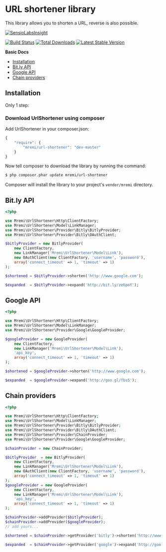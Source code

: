 URL shortener library
=====================

This library allows you to shorten a URL, reverse is also possible.

[![SensioLabsInsight](https://insight.sensiolabs.com/projects/c4e06c9d-547c-47bb-8abb-fccc68b7df7a/big.png)](https://insight.sensiolabs.com/projects/c4e06c9d-547c-47bb-8abb-fccc68b7df7a)

[![Build Status](https://api.travis-ci.org/mremi/UrlShortener.png?branch=master)](https://travis-ci.org/mremi/UrlShortener)
[![Total Downloads](https://poser.pugx.org/mremi/url-shortener/downloads.png)](https://packagist.org/packages/mremi/url-shortener)
[![Latest Stable Version](https://poser.pugx.org/mremi/url-shortener/v/stable.png)](https://packagist.org/packages/mremi/url-shortener)

**Basic Docs**

* [Installation](#installation)
* [Bit.ly API](#bitly-api)
* [Google API](#google-api)
* [Chain providers](#chain-providers)

<a name="installation"></a>

## Installation

Only 1 step:

### Download UrlShortener using composer

Add UrlShortener in your composer.json:

```js
{
    "require": {
        "mremi/url-shortener": "dev-master"
    }
}
```

Now tell composer to download the library by running the command:

``` bash
$ php composer.phar update mremi/url-shortener
```

Composer will install the library to your project's `vendor/mremi` directory.

<a name="bitly-api"></a>

## Bit.ly API

```php
<?php

use Mremi\UrlShortener\Http\ClientFactory;
use Mremi\UrlShortener\Model\LinkManager;
use Mremi\UrlShortener\Provider\Bitly\BitlyProvider;
use Mremi\UrlShortener\Provider\Bitly\OAuthClient;

$bitlyProvider = new BitlyProvider(
    new ClientFactory,
    new LinkManager('Mremi\UrlShortener\Model\Link'),
    new OAuthClient(new ClientFactory, 'username', 'password'),
    array('connect_timeout' => 1, 'timeout' => 1)
);

$shortened = $bitlyProvider->shorten('http://www.google.com');

$expanded  = $bitlyProvider->expand('http://bit.ly/ze6poY');
```

<a name="google-api"></a>

## Google API

```php
<?php

use Mremi\UrlShortener\Http\ClientFactory;
use Mremi\UrlShortener\Model\LinkManager;
use Mremi\UrlShortener\Provider\Google\GoogleProvider;

$googleProvider = new GoogleProvider(
    new ClientFactory,
    new LinkManager('Mremi\UrlShortener\Model\Link'),
    'api_key',
    array('connect_timeout' => 1, 'timeout' => 1)
);

$shortened = $googleProvider->shorten('http://www.google.com');

$expanded  = $googleProvider->expand('http://goo.gl/fbsS');
```

<a name="chain-providers"></a>

## Chain providers

```php
<?php

use Mremi\UrlShortener\Http\ClientFactory;
use Mremi\UrlShortener\Model\LinkManager;
use Mremi\UrlShortener\Provider\Bitly\BitlyProvider;
use Mremi\UrlShortener\Provider\Bitly\OAuthClient;
use Mremi\UrlShortener\Provider\ChainProvider;
use Mremi\UrlShortener\Provider\Google\GoogleProvider;

$chainProvider = new ChainProvider;

$bitlyProvider  = new BitlyProvider(
    new ClientFactory,
    new LinkManager('Mremi\UrlShortener\Model\Link'),
    new OAuthClient(new ClientFactory, 'username', 'password'),
    array('connect_timeout' => 1, 'timeout' => 1)
);
$googleProvider = new GoogleProvider(
    new ClientFactory,
    new LinkManager('Mremi\UrlShortener\Model\Link'),
    'api_key',
    array('connect_timeout' => 1, 'timeout' => 1)
);

$chainProvider->addProvider($bitlyProvider);
$chainProvider->addProvider($googleProvider);
// add yours...

$shortened = $chainProvider->getProvider('bitly')->shorten('http://www.google.com');

$expanded  = $chainProvider->getProvider('google')->expand('http://goo.gl/fbsS');
```
